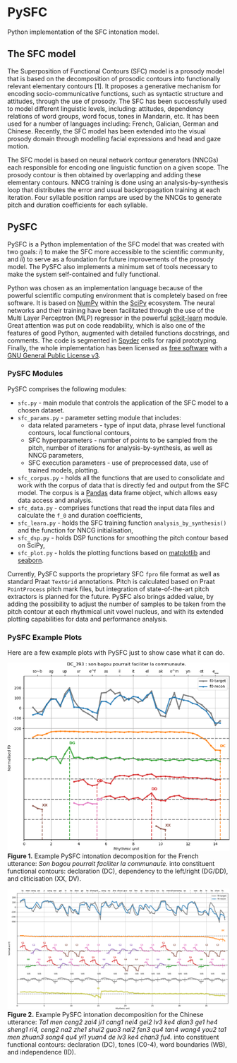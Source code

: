 # PySFC
Python implementation of the SFC intonation model.
 

## The SFC model

The Superposition of Functional Contours (SFC) model is a prosody model that is based on the decomposition of prosodic contours into functionally relevant elementary contours [1]. It proposes a generative mechanism for encoding socio-communicative functions, such as syntactic structure and attitudes, through the use of prosody. 
The SFC has been successfully used to model different linguistic levels, including: attitudes, dependency relations of word groups, word focus, tones in Mandarin, etc. It has been used for a number of languages including: French, Galician, German and Chinese. Recently, the SFC model has been extended into the visual prosody domain through modelling facial expressions and head and gaze motion. 

The SFC model is based on neural network contour generators (NNCGs) each responsible for encoding one linguistic function on a given scope. The prosody contour is then obtained by overlapping and adding these elementary contours. 
NNCG training is done using an analysis-by-synthesis loop that distributes the error and usual backpropagation training at each iteration. 
Four syllable position ramps are used by the NNCGs to generate pitch and duration coefficients for each syllable.


## PySFC

PySFC is a Python implementation of the SFC model that was created with two goals: *i*) to make the SFC more accessible to the scientific community, and *ii*) to serve as a foundation for future improvements of the prosody model. 
The PySFC also implements a minimum set of tools necessary to make the system self-contained and fully functional. 

Python was chosen as an implementation language because of the powerful scientific computing environment that is completely based on free software. It is based on [NumPy](http://www.numpy.org/) within the [SciPy](https://www.scipy.org/) ecosystem. The neural networks and their training have been facilitated through the use of the Multi Layer Perceptron (MLP) regressor in the powerful [scikit-learn](http://scikit-learn.org/stable/index.html) module. 
Great attention was put on code readability, which is also one of the features of good Python, augmented with detailed functions docstrings, and comments. The code is segmented in [Spyder](https://pythonhosted.org/spyder/) cells for rapid prototyping. Finally, the whole implementation has been licensed as [free software](http://fsf.org/) with a [GNU General Public License v3](http://www.gnu.org/licenses/).

### PySFC Modules

PySFC comprises the following modules:
 * `sfc.py` - main module that controls the application of the SFC model to a chosen dataset. 
 * `sfc_params.py` - parameter setting module that includes:
      * data related parameters - type of input data, phrase level functional contours, local functional contours, 
      * SFC hyperparameters - number of points to be sampled from the pitch, number of iterations for analysis-by-synthesis, as well as NNCG parameters, 
      * SFC execution parameters - use of preprocessed data, use of trained models, plotting.
 * `sfc_corpus.py` - holds all the functions that are used to consolidate and work with the corpus of data that is directly fed and output from the SFC model. The corpus is a [Pandas](http://pandas.pydata.org/) data frame object, which allows easy data access and analysis. 
 * `sfc_data.py` - comprises functions that read the input data files and calculate the `f_0` and duration coefficients,
 * `sfc_learn.py` - holds the SFC training function `analysis_by_synthesis()` and the function for NNCG initialisation,
 * `sfc_dsp.py` - holds DSP functions for smoothing the pitch contour based on SciPy,
 * `sfc_plot.py` - holds the plotting functions based on [matplotlib](http://matplotlib.org/) and [seaborn](http://seaborn.pydata.org/).

Currently, PySFC supports the proprietary SFC `fpro` file format as well as standard Praat `TextGrid` annotations. Pitch is calculated based on Praat `PointProcess` pitch mark files, but integration of state-of-the-art pitch extractors is planned for the future. 
PySFC also brings added value, by adding the possibility to adjust the number of samples to be taken from the pitch contour at each rhythmical unit vowel nucleus, and with its extended plotting capabilities for data and performance analysis.

### PySFC Example Plots

Here are a few example plots with PySFC just to show case what it can do.

![alt text](r1_DC_393.png)
**Figure 1.** Example PySFC intonation decomposition for the French utterance: *Son bagou pourrait faciliter la communaut́e.* into constituent functional contours: declaration (DC), dependency to the left/right (DG/DD), and cliticisation (XX, DV).

![alt text](r1_chinese_003.png)
**Figure 2.** Example PySFC intonation decomposition for the Chinese utterance: *Ta1 men ceng2 zai4 ji1 cang1 nei4 gei2 lv3 ke4 dian3 ge1 he4 sheng1 ri4, ceng2 na2 zhe1 shui2 guo3 nai2 fen3 qu4 tan4 wang4 you2 ta1 men zhuan3 song4 qu4 yi1 yuan4 de lv3 ke4 chan3 fu4.* into constituent functional contours: declaration (DC), tones (C0-4), word boundaries (WB), and independence (ID).